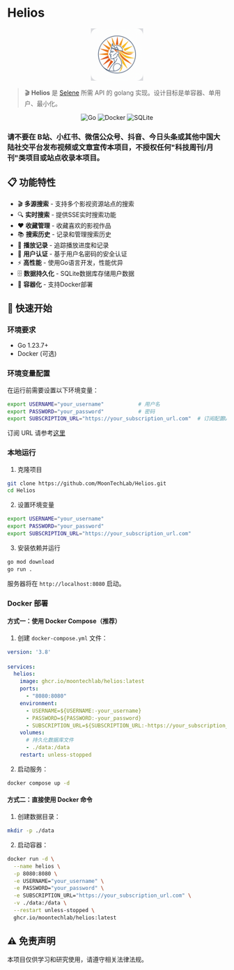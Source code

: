 # Helios

<div align="center">
  <img src="logo.png" alt="Helios Logo" width="120">
</div>

> 🎬 **Helios** 是 [Selene](https://github.com/MoonTechLab/Selene) 所需 API 的 golang 实现。设计目标是单容器、单用户、最小化。

<div align="center">

![Go](https://img.shields.io/badge/Go-1.23.7-00ADD8?logo=go)
![Docker](https://img.shields.io/badge/Docker-支持-2496ED?logo=docker)
![SQLite](https://img.shields.io/badge/SQLite-数据库-003B57?logo=sqlite)

</div>

### 请不要在 B站、小红书、微信公众号、抖音、今日头条或其他中国大陆社交平台发布视频或文章宣传本项目，不授权任何"科技周刊/月刊"类项目或站点收录本项目。

## 📋 功能特性

- 🎬 **多源搜索** - 支持多个影视资源站点的搜索
- 🔍 **实时搜索** - 提供SSE实时搜索功能
- ❤️ **收藏管理** - 收藏喜欢的影视作品
- 📚 **搜索历史** - 记录和管理搜索历史
- 🎯 **播放记录** - 追踪播放进度和记录
- 🔐 **用户认证** - 基于用户名密码的安全认证
- ⚡ **高性能** - 使用Go语言开发，性能优异
- 🗄️ **数据持久化** - SQLite数据库存储用户数据
- 🐳 **容器化** - 支持Docker部署

## 🚀 快速开始

### 环境要求

- Go 1.23.7+
- Docker (可选)

### 环境变量配置

在运行前需要设置以下环境变量：

```bash
export USERNAME="your_username"           # 用户名
export PASSWORD="your_password"           # 密码
export SUBSCRIPTION_URL="https://your_subscription_url.com"  # 订阅配置URL
```

订阅 URL 请参考[这里](https://github.com/MoonTechLab/LunaTV?tab=readme-ov-file#%E8%AE%A2%E9%98%85)

### 本地运行

1. 克隆项目
```bash
git clone https://github.com/MoonTechLab/Helios.git
cd Helios
```

2. 设置环境变量
```bash
export USERNAME="your_username"
export PASSWORD="your_password" 
export SUBSCRIPTION_URL="https://your_subscription_url.com"
```

3. 安装依赖并运行
```bash
go mod download
go run .
```

服务器将在 `http://localhost:8080` 启动。

### Docker 部署

#### 方式一：使用 Docker Compose（推荐）

1. 创建 `docker-compose.yml` 文件：
```yaml
version: '3.8'

services:
  helios:
    image: ghcr.io/moontechlab/helios:latest
    ports:
      - "8080:8080"
    environment:
      - USERNAME=${USERNAME:-your_username}
      - PASSWORD=${PASSWORD:-your_password}
      - SUBSCRIPTION_URL=${SUBSCRIPTION_URL:-https://your_subscription_url.com}
    volumes:
      # 持久化数据库文件
      - ./data:/data
    restart: unless-stopped
```

2. 启动服务：
```bash
docker compose up -d
```

#### 方式二：直接使用 Docker 命令

1. 创建数据目录：
```bash
mkdir -p ./data
```

2. 启动容器：
```bash
docker run -d \
  --name helios \
  -p 8080:8080 \
  -e USERNAME="your_username" \
  -e PASSWORD="your_password" \
  -e SUBSCRIPTION_URL="https://your_subscription_url.com" \
  -v ./data:/data \
  --restart unless-stopped \
  ghcr.io/moontechlab/helios:latest
```

## ⚠️ 免责声明

本项目仅供学习和研究使用，请遵守相关法律法规。
